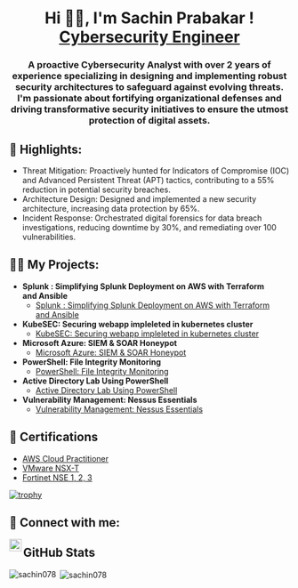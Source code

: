 <h1 align="center">Hi 👋🏼, I'm Sachin Prabakar ! <br/><a href="https://www.linkedin.com/in/sachin-prabakar/">Cybersecurity Engineer</a>
  
<h3 align="center">A proactive Cybersecurity Analyst with over 2 years of experience specializing in designing and implementing robust security architectures to safeguard against evolving threats. I'm passionate about fortifying organizational defenses and driving transformative security initiatives to ensure the utmost protection of digital assets.

<h2> 🚀 Highlights:</h2>

-  Threat Mitigation: Proactively hunted for Indicators of Compromise (IOC) and Advanced Persistent Threat (APT) tactics, contributing to a 55% reduction in potential security breaches.
-  Architecture Design: Designed and implemented a new security architecture, increasing data protection by 65%.
-  Incident Response: Orchestrated digital forensics for data breach investigations, reducing downtime by 30%, and remediating over 100 vulnerabilities.</h3>

<h2>👨‍💻 My Projects:</h2>

- <b>Splunk : Simplifying Splunk Deployment on AWS with Terraform and Ansible</b>
  - [Splunk : Simplifying Splunk Deployment on AWS with Terraform and Ansible ](https://github.com/sachin078/Splunk-deployment-in-aws-using-terraform-and-ansible)
- <b>KubeSEC: Securing webapp impleleted in kubernetes cluster</b>
  - [KubeSEC: Securing webapp impleleted in kubernetes cluster](https://github.com/sachin078/KubeSEC)
- <b>Microsoft Azure: SIEM & SOAR Honeypot </b>
  - [Microsoft Azure: SIEM & SOAR Honeypot ](https://github.com/sachin078/Microsoft-Azure-Azure-Sentinel-SIEM-SOAR-) 
- <b>PowerShell: File Integrity Monitoring </b>
  - [PowerShell: File Integrity Monitoring ](https://github.com/sachin078/PowerShell-FIM-Project)
- <b>Active Directory Lab Using PowerShell</b>
  - [Active Directory Lab Using PowerShell](https://github.com/sachin078/ActiveDirectory-lab-PowersShell)
- <b>Vulnerability Management: Nessus Essentials</b>
  - [Vulnerability Management: Nessus Essentials](https://github.com/sachin078/Vulnerability_Management-NessusEssentials)

<h2>🥇 Certifications</h2>

- [AWS Cloud Practitioner](https://www.linkedin.com/in/sachin-prabakar/details/certifications/)
- [VMware NSX-T](https://www.linkedin.com/in/sachin-prabakar/details/certifications/U)
- [Fortinet NSE 1, 2, 3](https://www.linkedin.com/in/sachin-prabakar/details/certifications/)


[![trophy](https://github-profile-trophy.vercel.app/?username=sachin078&theme=onedark)](https://github.com/ryo-ma/github-profile-trophy)

<h2> 🤳 Connect with me:</h2>

[<img align="left" alt="Sachin Prabakar | LinkedIn" width="22px" src="https://cdn.jsdelivr.net/npm/simple-icons@v3/icons/linkedin.svg" />][linkedin]

[linkedin]: https://www.linkedin.com/in/sachin-prabakar/





<h2> GitHub Stats </h2>

<p><img align="left" src="https://github-readme-stats.vercel.app/api/top-langs?username=sachin078&show_icons=true&locale=en&layout=compact" alt="sachin078" /></p>

<p>&nbsp;<img align="center" src="https://github-readme-stats.vercel.app/api?username=sachin078&show_icons=true&locale=en" alt="sachin078" /></p>



<!--
**joshmadakor1/joshmadakor1** is a ✨ _special_ ✨ repository because its `README.md` (this file) appears on your GitHub profile.

Here are some ideas to get you started:

- 🔭 I’m currently working on ...
- 🌱 I’m currently learning ...
- 👯 I’m looking to collaborate on ...
- 🤔 I’m looking for help with ...
- 💬 Ask me about ...
- 📫 How to reach me: ...
- 😄 Pronouns: ...
- ⚡ Fun fact: ...
-->
